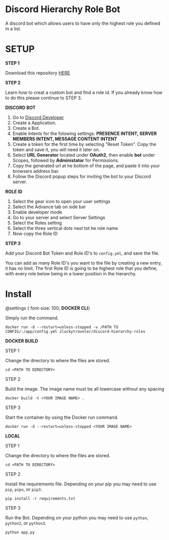 # **Discord Hierarchy Role Bot**
A discord bot which allows users to have only the highest role you defined in a list.

# **SETUP**

**STEP 1**

Download this repository [HERE](https://github.com/zluckytraveler/discord-hierarchy-roles/archive/refs/heads/main.zip) 

**STEP 2**

Learn how to creat a custom bot and find a role id. If you already know how to do this please continue to STEP 3.

**DISCORD BOT** 
1. Go to [Discord Developer](https://discord.com/developers)
2. Create a Application.
3. Create a Bot.
4. Enable intents for the folowing settings: **PRESENCE INTENT, SERVER MEMBERS INTENT, MESSAGE CONTENT INTENT**
5. Create a token for the first time by selecting "Reset Token". Copy the token and save it, you will need it later on.
6. Select **URL Generator** located under **OAuth2**, then enable **bot** under Scopes, followed by **Administator** for Permissions.
7. Copy the generated url at he bottom of the page, and paste it into your browsers address bar.
8. Follow the Discord popup steps for inviting the bot to your Discord server.

**ROLE ID**
1. Select the gear icon to open your user settings
2. Select the Advance tab on side bar
3. Enable developer mode
5. Go to your server and select Server Settings
6. Select the Roles setting
7. Select the three vertical dots next tot he role name
9. Now copy the Role ID

**STEP 3**

Add your Discord Bot Token and Role ID's to `config.yml`, and save the file.

You can add as many Role ID's you want to the file by creating a new entry, it has no limit. The first Role ID is going to be highest role that you define, with every role below being in a lower position in the hierarchy.


# **Install**
@settings {
  font-size: 100;
**DOCKER CLI**}

Simply run the command.

```docker run -d --restart=unless-stopped -v /PATH TO CONFIG/:/app/config.yml zluckytraveler/discord-hierarchy-roles```


**DOCKER BUILD**

STEP 1

Change the directory to where the files are stored.

```cd <PATH TO DIRECTORY>```

STEP 2

Build the image. The image name must be all lowercase without any spacing

```docker build -t <YOUR IMAGE NAME> .```

STEP 3

Start the container by using the Docker run command.

```docker run -d --restart=unless-stopped <YOUR IMAGE NAME>```

**LOCAL**

STEP 1

Change the directory to where the files are stored.

```cd <PATH TO DIRECTORY>```

STEP 2

Install the requirements file. Depending on your pip you may need to use `pip`, `pipx`, or `pip3`.

```pip install -r requirements.txt```


STEP 3

Run the Bot. Depending on your python you may need to use `python`, `python2`, or `python3`.

```python app.py```
